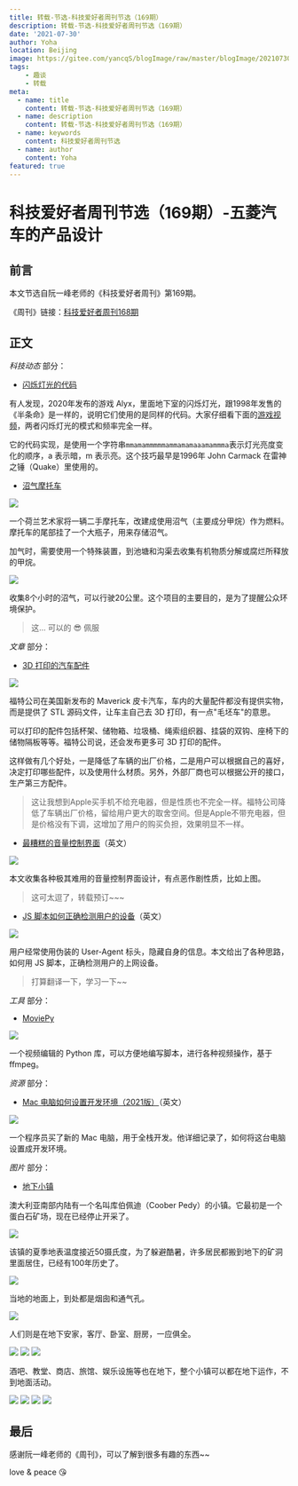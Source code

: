```yaml
---
title: 转载-节选-科技爱好者周刊节选（169期）
description: 转载-节选-科技爱好者周刊节选（169期）
date: '2021-07-30'
author: Yoha
location: Beijing
image: https://gitee.com/yancqS/blogImage/raw/master/blogImage/20210730213554.jpeg
tags:
    - 趣谈
    - 转载
meta:
  - name: title
    content: 转载-节选-科技爱好者周刊节选（169期）
  - name: description
    content: 转载-节选-科技爱好者周刊节选（169期）
  - name: keywords
    content: 科技爱好者周刊节选
  - name: author
    content: Yoha
featured: true
---
```


# 科技爱好者周刊节选（169期）-五菱汽车的产品设计

## 前言

本文节选自阮一峰老师的《科技爱好者周刊》第169期。

《周刊》链接：[科技爱好者周刊168期](https://www.ruanyifeng.com/blog/2021/07/weekly-issue-169.html)

## 正文

*科技动态* 部分：

- [闪烁灯光的代码](https://80.lv/articles/valve-reused-the-code-for-flickering-lights-in-alyx-22-years-later/)

有人发现，2020年发布的游戏 Alyx，里面地下室的闪烁灯光，跟1998年发售的《半条命》是一样的，说明它们使用的是同样的代码。大家仔细看下面的[游戏视频](https://v.qq.com/page/p/i/v/p3256qp06iv.html)，两者闪烁灯光的模式和频率完全一样。

它的代码实现，是使用一个字符串`mmamammmmmammamamaaamammma`表示灯光亮度变化的顺序，a 表示暗，m 表示亮。这个技巧最早是1996年 John Carmack 在雷神之锤（Quake）里使用的。

- [沼气摩托车](https://www.notechmagazine.com/2021/07/inventor-harvests-methane-gas-from-ditches-and-ponds-to-power-his-moped.html)

![](https://gitee.com/yancqS/blogImage/raw/master/blogImage/20210730171652.png)

一个荷兰艺术家将一辆二手摩托车，改建成使用沼气（主要成分甲烷）作为燃料。摩托车的尾部挂了一个大瓶子，用来存储沼气。

加气时，需要使用一个特殊装置，到池塘和沟渠去收集有机物质分解或腐烂所释放的甲烷。

![](https://gitee.com/yancqS/blogImage/raw/master/blogImage/20210730171808.jpeg)

收集8个小时的沼气，可以行驶20公里。这个项目的主要目的，是为了提醒公众环境保护。

> 这... 可以的 😎 佩服

*文章* 部分：

- [3D 打印的汽车配件](https://www.motor1.com/news/513312/ford-maverick-3d-print-accessories/)

![](https://gitee.com/yancqS/blogImage/raw/master/blogImage/20210730172550.jpeg)

福特公司在美国新发布的 Maverick 皮卡汽车，车内的大量配件都没有提供实物，而是提供了 STL 源码文件，让车主自己去 3D 打印，有一点"毛坯车"的意思。

可以打印的配件包括杯架、储物箱、垃圾桶、绳索组织器、挂袋的双钩、座椅下的储物隔板等等。福特公司说，还会发布更多可 3D 打印的配件。

这样做有几个好处，一是降低了车辆的出厂价格，二是用户可以根据自己的喜好，决定打印哪些配件，以及使用什么材质。另外，外部厂商也可以根据公开的接口，生产第三方配件。

> 这让我想到Apple买手机不给充电器，但是性质也不完全一样。福特公司降低了车辆出厂价格，留给用户更大的取舍空间。但是Apple不带充电器，但是价格没有下调，这增加了用户的购买负担，效果明显不一样。

- [最糟糕的音量控制界面](https://uxdesign.cc/the-worst-volume-control-ui-in-the-world-60713dc86950)（英文）

![](https://gitee.com/yancqS/blogImage/raw/master/blogImage/20210730175038.gif)

本文收集各种极其难用的音量控制界面设计，有点恶作剧性质，比如上图。

> 这可太逗了，转载预订~~~

- [JS 脚本如何正确检测用户的设备](https://multilogin.com/why-mimicking-a-device-is-almost-impossible/)（英文）

![](https://gitee.com/yancqS/blogImage/raw/master/blogImage/20210730210308.jpeg)

用户经常使用伪装的 User-Agent 标头，隐藏自身的信息。本文给出了各种思路，如何用 JS 脚本，正确检测用户的上网设备。

> 打算翻译一下，学习一下~~

*工具* 部分：

- [MoviePy](https://github.com/Zulko/moviepy)

![](https://gitee.com/yancqS/blogImage/raw/master/blogImage/20210730211658.jpeg)

一个视频编辑的 Python 库，可以方便地编写脚本，进行各种视频操作，基于 ffmpeg。

*资源* 部分：

- [Mac 电脑如何设置开发环境（2021版）](https://www.swyx.io/new-mac-setup-2021/)（英文）

![](https://gitee.com/yancqS/blogImage/raw/master/blogImage/20210730212932.jpeg)

一个程序员买了新的 Mac 电脑，用于全栈开发。他详细记录了，如何将这台电脑设置成开发环境。

*图片* 部分：

- [地下小镇](https://www.businessinsider.com/inside-coober-pedy-australias-underground-town-2016-1)

澳大利亚南部内陆有一个名叫库伯佩迪（Coober Pedy）的小镇。它最初是一个蛋白石矿场，现在已经停止开采了。

![](https://gitee.com/yancqS/blogImage/raw/master/blogImage/20210730213245.jpeg)

该镇的夏季地表温度接近50摄氏度，为了躲避酷暑，许多居民都搬到地下的矿洞里面居住，已经有100年历史了。

![](https://gitee.com/yancqS/blogImage/raw/master/blogImage/20210730213313.jpeg)

当地的地面上，到处都是烟囱和通气孔。

![](https://gitee.com/yancqS/blogImage/raw/master/blogImage/20210730213346.jpeg)

人们则是在地下安家，客厅、卧室、厨房，一应俱全。

![](https://gitee.com/yancqS/blogImage/raw/master/blogImage/20210730213442.jpeg)
![](https://gitee.com/yancqS/blogImage/raw/master/blogImage/20210730213443.jpeg)
![](https://gitee.com/yancqS/blogImage/raw/master/blogImage/20210730213444.jpeg)

酒吧、教堂、商店、旅馆、娱乐设施等也在地下，整个小镇可以都在地下运作，不到地面活动。

![](https://gitee.com/yancqS/blogImage/raw/master/blogImage/20210730213553.jpeg)
![](https://gitee.com/yancqS/blogImage/raw/master/blogImage/20210730213554.jpeg)
![](https://gitee.com/yancqS/blogImage/raw/master/blogImage/20210730213555.jpeg)
![](https://gitee.com/yancqS/blogImage/raw/master/blogImage/20210730213556.jpeg)

## 最后

感谢阮一峰老师的《周刊》，可以了解到很多有趣的东西~~

love & peace :kissing_heart: